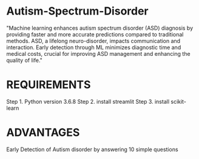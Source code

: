 # Autism-Spectrum-Disorder
"Machine learning enhances autism spectrum disorder (ASD) diagnosis by providing faster and more accurate predictions compared to traditional methods. ASD, a lifelong neuro-disorder, impacts communication and interaction. Early detection through ML minimizes diagnostic time and medical costs, crucial for improving ASD management and enhancing the quality of life."

# REQUIREMENTS
Step 1. Python version 3.6.8
Step 2. install streamlit
Step 3. install scikit-learn 

# ADVANTAGES
Early Detection of Autism disorder by answering 10 simple questions
